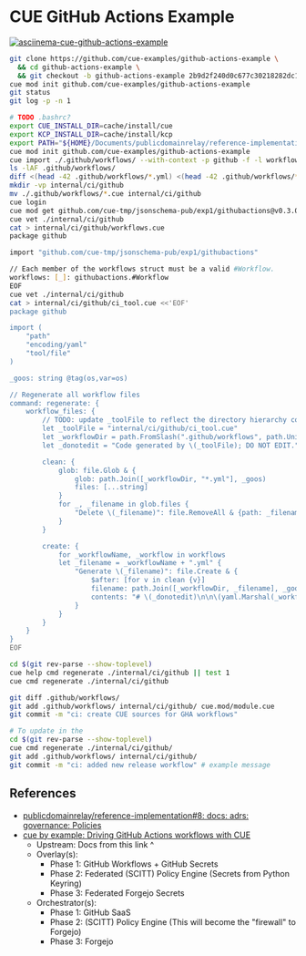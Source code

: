 # CUE GitHub Actions Example

[![asciinema-cue-github-actions-example](https://asciinema.org/a/688045.svg)](https://asciinema.org/a/688045)

```bash
git clone https://github.com/cue-examples/github-actions-example \
  && cd github-actions-example \
  && git checkout -b github-actions-example 2b9d2f240d0c677c30218282dc10f95dfd566453
cue mod init github.com/cue-examples/github-actions-example
git status
git log -p -n 1

# TODO .bashrc?
export CUE_INSTALL_DIR=cache/install/cue
export KCP_INSTALL_DIR=cache/install/kcp
export PATH="${HOME}/Documents/publicdomainrelay/reference-implementation/${CUE_INSTALL_DIR}:${PATH}"
cue mod init github.com/cue-examples/github-actions-example
cue import ./.github/workflows/ --with-context -p github -f -l workflows: -l 'strings.TrimSuffix(path.Base(filename),path.Ext(filename))'
ls -lAF .github/workflows/
diff <(head -42 .github/workflows/*.yml) <(head -42 .github/workflows/*.cue)
mkdir -vp internal/ci/github
mv ./.github/workflows/*.cue internal/ci/github
cue login
cue mod get github.com/cue-tmp/jsonschema-pub/exp1/githubactions@v0.3.0
cue vet ./internal/ci/github
cat > internal/ci/github/workflows.cue
package github

import "github.com/cue-tmp/jsonschema-pub/exp1/githubactions"

// Each member of the workflows struct must be a valid #Workflow.
workflows: [_]: githubactions.#Workflow
EOF
cue vet ./internal/ci/github
cat > internal/ci/github/ci_tool.cue <<'EOF'
package github

import (
	"path"
	"encoding/yaml"
	"tool/file"
)

_goos: string @tag(os,var=os)

// Regenerate all workflow files
command: regenerate: {
	workflow_files: {
		// TODO: update _toolFile to reflect the directory hierarchy containing this file.
		let _toolFile = "internal/ci/github/ci_tool.cue"
		let _workflowDir = path.FromSlash(".github/workflows", path.Unix)
		let _donotedit = "Code generated by \(_toolFile); DO NOT EDIT."

		clean: {
			glob: file.Glob & {
				glob: path.Join([_workflowDir, "*.yml"], _goos)
				files: [...string]
			}
			for _, _filename in glob.files {
				"Delete \(_filename)": file.RemoveAll & {path: _filename}
			}
		}

		create: {
			for _workflowName, _workflow in workflows
			let _filename = _workflowName + ".yml" {
				"Generate \(_filename)": file.Create & {
					$after: [for v in clean {v}]
					filename: path.Join([_workflowDir, _filename], _goos)
					contents: "# \(_donotedit)\n\n\(yaml.Marshal(_workflow))"
				}
			}
		}
	}
}
EOF

cd $(git rev-parse --show-toplevel)
cue help cmd regenerate ./internal/ci/github || test 1
cue cmd regenerate ./internal/ci/github

git diff .github/workflows/
git add .github/workflows/ internal/ci/github/ cue.mod/module.cue
git commit -m "ci: create CUE sources for GHA workflows"

# To update in the
cd $(git rev-parse --show-toplevel)
cue cmd regenerate ./internal/ci/github/
git add .github/workflows/ internal/ci/github/
git commit -m "ci: added new release workflow" # example message
```

## References

- [publicdomainrelay/reference-implementation#8: docs: adrs: governance: Policies](https://github.com/publicdomainrelay/reference-implementation/issues/8)
- [cue by example: Driving GitHub Actions workflows with CUE](https://github.com/cue-labs/cue-by-example/blob/7d70a5b5ea03c23c9ef88f47573475ee25fcf847/001_github_actions_importing_workflows/README.md)
  - Upstream: Docs from this link ^
  - Overlay(s):
    - Phase 1: GitHub Workflows + GitHub Secrets
    - Phase 2: Federated (SCITT) Policy Engine (Secrets from Python Keyring)
    - Phase 3: Federated Forgejo Secrets
  - Orchestrator(s):
    - Phase 1: GitHub SaaS
    - Phase 2: (SCITT) Policy Engine (This will become the "firewall" to Forgejo)
    - Phase 3: Forgejo
